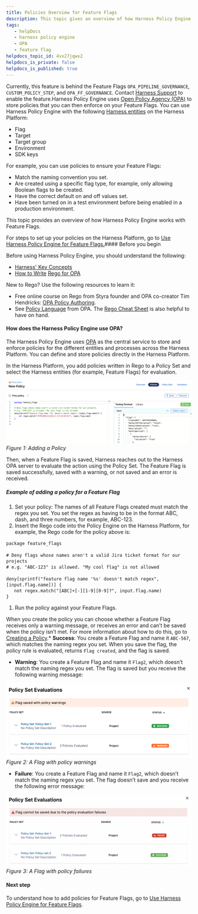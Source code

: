 ```yaml
---
title: Policies Overview for Feature Flags
description: This topic gives an overview of how Harness Policy Engine works with Feature Flags and OPA.
tags: 
   - helpDocs
   - harness policy engine
   - OPA
   - feature flag
helpdocs_topic_id: 4vx27jqwv2
helpdocs_is_private: false
helpdocs_is_published: true
---
```


Currently, this feature is behind the Feature Flags `OPA_PIPELINE_GOVERNANCE`, `CUSTOM_POLICY_STEP`, and `OPA_FF_GOVERNANCE`. Contact [Harness Support](mailto:support@harness.io) to enable the feature.Harness Policy Engine uses [Open Policy Agency (OPA)](https://www.openpolicyagent.org/docs/latest/) to store policies that you can then enforce on your Feature Flags. You can use Harness Policy Engine with the following [Harness entities](https://docs.harness.io/article/tygjin99y9-harness-entity-reference) on the Harness Platform:

* Flag
* Target
* Target group
* Environment
* SDK keys

For example, you can use policies to ensure your Feature Flags: 

* Match the naming convention you set.
* Are created using a specific flag type, for example, only allowing Boolean flags to be created.
* Have the correct default on and off values set.
* Have been turned on in a test environment before being enabled in a production environment.

This topic provides an overview of how Harness Policy Engine works with Feature Flags.

For steps to set up your policies on the Harness Platform, go to [Use Harness Policy Engine for Feature Flags.](https://docs.harness.io/article/vb6ilyz194-using-harness-policy-engine-for-feature-flags)#### Before you begin

Before using Harness Policy Engine, you should understand the following:

* [Harness' Key Concepts](https://docs.harness.io/article/hv2758ro4e-learn-harness-key-concepts)
* [How to Write](https://www.openpolicyagent.org/docs/latest/policy-language/) [Rego for OPA](https://www.openpolicyagent.org/docs/latest/policy-language/)

New to Rego? Use the following resources to learn it:

* Free online course on Rego from Styra founder and OPA co-creator Tim Hendricks: [OPA Policy Authoring](https://academy.styra.com/courses/opa-rego).
* See [Policy Language](https://www.openpolicyagent.org/docs/latest/policy-language/) from OPA. The [Rego Cheat Sheet](https://dboles-opa-docs.netlify.app/docs/v0.10.7/rego-cheatsheet/) is also helpful to have on hand.

#### How does the Harness Policy Engine use OPA?

The Harness Policy Engine uses [OPA](https://www.openpolicyagent.org/) as the central service to store and enforce policies for the different entities and processes across the Harness Platform. You can define and store policies directly in the Harness Platform. 

In the Harness Platform, you add policies written in Rego to a Policy Set and select the Harness entities (for example, Feature Flags) for evaluation.

![Screenshot of the Policy Editor on the Harness Platform. ](./static/harness-policy-engine-00.png)*Figure 1: Adding a Policy*

Then, when a Feature Flag is saved, Harness reaches out to the Harness OPA server to evaluate the action using the Policy Set. The Feature Flag is saved successfully, saved with a warning, or not saved and an error is received.

##### Example of adding a policy for a Feature Flag

1. Set your policy: The names of all Feature Flags created must match the regex you set. You set the regex as having to be in the format ABC, dash, and three numbers, for example, ABC-123.
2. Insert the Rego code into the Policy Engine on the Harness Platform, for example, the Rego code for the policy above is:


```
package feature_flags  
  
# Deny flags whose names aren't a valid Jira ticket format for our projects  
# e.g. "ABC-123" is allowed. "My cool flag" is not allowed  
  
deny[sprintf("feature flag name '%s' doesn't match regex", [input.flag.name])] {  
   not regex.match("[ABC]+[-][1-9][0-9]?", input.flag.name)  
}
```
1. Run the policy against your Feature Flags.

When you create the policy you can choose whether a Feature Flag receives only a warning message, or receives an error and can’t be saved when the policy isn’t met. For more information about how to do this, go to [Creating a Policy](https://docs.harness.io/article/vb6ilyz194-using-harness-policy-engine-for-feature-flags#step_1_creating_a_policy).* **Success**: You create a Feature Flag and name it `ABC-567`, which matches the naming regex you set. When you save the flag, the policy rule is evaluated, returns `Flag created`, and the flag is saved.
* **Warning**: You create a Feature Flag and name it `Flag2`, which doesn’t match the naming regex you set. The flag is saved but you receive the following warning message:

![Screenshot of the warning message "Flag saved with policy warnings". ](./static/harness-policy-engine-01.png)*Figure 2: A Flag with policy warnings*

* **Failure**: You create a Feature Flag and name it `Flag2`, which doesn’t match the naming regex you set. The flag doesn’t save and you receive the following error message:

![Screenshot of the error message "flag cannot be saved due to the policy evaluation failures".](./static/harness-policy-engine-02.png)*Figure 3: A Flag with policy failures*

#### Next step

To understand how to add policies for Feature Flags, go to [Use Harness Policy Engine for Feature Flags](https://docs.harness.io/article/vb6ilyz194-using-harness-policy-engine-for-feature-flags).

